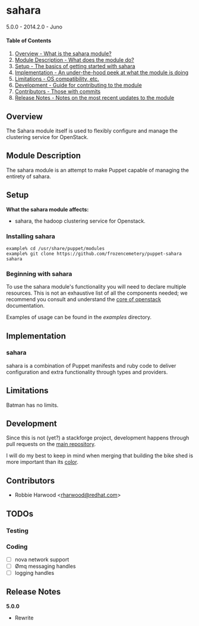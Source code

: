 sahara
======

5.0.0 - 2014.2.0 - Juno

#### Table of Contents

1. [Overview - What is the sahara module?](#overview)
2. [Module Description - What does the module do?](#module-description)
3. [Setup - The basics of getting started with sahara](#setup)
4. [Implementation - An under-the-hood peek at what the module is doing](#implementation)
5. [Limitations - OS compatibility, etc.](#limitations)
6. [Development - Guide for contributing to the module](#development)
7. [Contributors - Those with commits](#contributors)
8. [Release Notes - Notes on the most recent updates to the module](#release-notes)

Overview
--------

The Sahara module itself is used to flexibly configure and manage the
clustering service for OpenStack.

Module Description
------------------

The sahara module is an attempt to make Puppet capable of managing the
entirety of sahara.

Setup
-----

**What the sahara module affects:**

* sahara, the hadoop clustering service for Openstack.

### Installing sahara

    example% cd /usr/share/puppet/modules
    example% git clone https://github.com/frozencemetery/puppet-sahara sahara

### Beginning with sahara

To use the sahara module's functionality you will need to declare multiple
resources.  This is not an exhaustive list of all the components needed; we
recommend you consult and understand the
[core of openstack](http://docs.openstack.org) documentation.

Examples of usage can be found in the *examples* directory.

Implementation
--------------

### sahara

sahara is a combination of Puppet manifests and ruby code to deliver
configuration and extra functionality through types and providers.

Limitations
-----------

Batman has no limits.

Development
-----------

Since this is not (yet?) a stackforge project, development happens through
pull requests on the
[main repository](https://github.com/frozencemetery/puppet-sahara).

I will do my best to keep in mind when merging that building the bike shed is
more important than its [color](http://bikeshed.org/).

Contributors
------------

- Robbie Harwood &lt;rharwood@redhat.com&gt;

TODOs
-----

### Testing

### Coding

- [ ] nova network support
- [ ] Ømq messaging handles
- [ ] logging handles

Release Notes
-------------

**5.0.0**

* Rewrite
